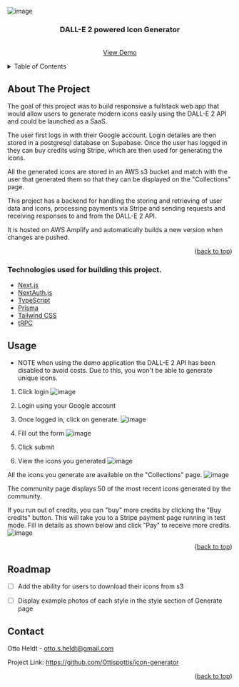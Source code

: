
<a name="readme-top"></a>


![image](https://github.com/Ottispottis/icon-generator/assets/44551242/9ff257f6-5a43-4410-9130-a609e018b1e0)
<br />
<div align="center">

  <h3 align="center">DALL-E 2 powered Icon Generator</h3>

  <p align="center">
    <br />
    <a href="https://main.d2ls2a298ousmw.amplifyapp.com">View Demo</a>
  </p>
</div>



<!-- TABLE OF CONTENTS -->
<details>
  <summary>Table of Contents</summary>
  <ol>
    <li>
      <a href="#about-the-project">About The Project</a>
      <ul>
        <li><a href="#built-with">Built With</a></li>
      </ul>
    </li>
    <li><a href="#usage">Usage</a></li>
    <li><a href="#roadmap">Roadmap</a></li>
    <li><a href="#contact">Contact</a></li> 
  </ol>
</details>



<!-- ABOUT THE PROJECT -->
## About The Project

The goal of this project was to build responsive a fullstack web app that would allow users to generate modern icons easily using the DALL-E 2 API and could be launched as a SaaS.

The user first logs in with their Google account. Login detailes are then stored in a postgresql database on Supabase. Once the user has logged in they can buy credits using Stripe, which are then used for generating the icons. 

All the generated icons are stored in an AWS s3 bucket and match with the user that generated them so that they can be displayed on the "Collections" page.

This project has a backend for handling the storing and retrieving of user data and icons, processing payments via Stripe and sending requests and receiving responses to and from the DALL-E 2 API. 

It is hosted on AWS Amplify and automatically builds a new version when changes are pushed.

<p align="right">(<a href="#readme-top">back to top</a>)</p>



### Technologies used for building this project.

- [Next.js](https://nextjs.org)
- [NextAuth.js](https://next-auth.js.org)
- [TypeScript](https://www.typescriptlang.org/)
- [Prisma](https://prisma.io)
- [Tailwind CSS](https://tailwindcss.com)
- [tRPC](https://trpc.io)


## Usage

* NOTE when using the demo application the DALL-E 2 API has been disabled to avoid costs. Due to this, you won't be able to generate unique icons.

1. Click login
   ![image](https://github.com/Ottispottis/icon-generator/assets/44551242/9ff257f6-5a43-4410-9130-a609e018b1e0)
2. Login using your Google account
3. Once logged in, click on generate.
   ![image](https://github.com/Ottispottis/icon-generator/assets/44551242/b061631d-576d-4673-a683-5dd967e02130)
4. Fill out the form
   ![image](https://github.com/Ottispottis/icon-generator/assets/44551242/7aeedf82-0da3-4947-b330-750fb66007e8)

5. Click submit
6. View the icons you generated
   ![image](https://github.com/Ottispottis/icon-generator/assets/44551242/ed9a8be3-1d4a-4fe8-933a-276f80ccb9b4)

All the icons you generate are available on the "Collections" page.
![image](https://github.com/Ottispottis/icon-generator/assets/44551242/016ff060-fa20-4f62-a625-d347b50204e8)


The community page displays 50 of the most recent icons generated by the community.

If you run out of credits, you can "buy" more credits by clicking the "Buy credits" button. This will take you to a Stripe payment page running in test mode.
Fill in details as shown below and click "Pay" to receive more credits.
![image](https://github.com/Ottispottis/icon-generator/assets/44551242/64933cd9-4c0d-4609-9162-21200e1b3744)



<p align="right">(<a href="#readme-top">back to top</a>)</p>



<!-- ROADMAP -->
## Roadmap

- [ ] Add the ability for users to download their icons from s3
- [ ] Display example photos of each style in the style section of Generate page


<!-- CONTACT -->
## Contact

Otto Heldt - otto.s.heldt@gmail.com

Project Link: https://github.com/Ottispottis/icon-generator

<p align="right">(<a href="#readme-top">back to top</a>)</p>


